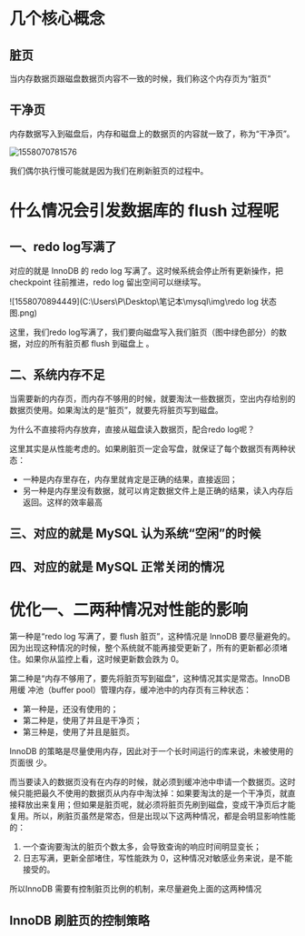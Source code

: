# 几个核心概念

## 脏页

当内存数据页跟磁盘数据页内容不一致的时候，我们称这个内存页为“脏页” 

## 干净页

内存数据写入到磁盘后，内存和磁盘上的数据页的内容就一致了，称为“干净页”。 

![1558070781576](C:\Users\P\Desktop\笔记本\mysql\img\更新和flush过程.png)



我们偶尔执行慢可能就是因为我们在刷新脏页的过程中。

# 什么情况会引发数据库的 flush 过程呢 

## 一、redo log写满了

对应的就是 InnoDB 的 redo log 写满了。这时候系统会停止所有更新操作，把 checkpoint 往前推进，redo log 留出空间可以继续写。

![1558070894449](C:\Users\P\Desktop\笔记本\mysql\img\redo log 状态图.png)

这里，我们redo log写满了，我们要向磁盘写入我们脏页（图中绿色部分）的数据，对应的所有脏页都 flush 到磁盘上 。

## 二、系统内存不足

当需要新的内存页，而内存不够用的时候，就要淘汰一些数据页，空出内存给别的数据页使用。如果淘汰的是“脏页”，就要先将脏页写到磁盘。 

为什么不直接将内存放弃，直接从磁盘读入数据页，配合redo log呢？

这里其实是从性能考虑的。如果刷脏页一定会写盘，就保证了每个数据页有两种状态：

- 一种是内存里存在，内存里就肯定是正确的结果，直接返回；
- 另一种是内存里没有数据，就可以肯定数据文件上是正确的结果，读入内存后返回。这样的效率最高 

## 三、对应的就是 MySQL 认为系统“空闲”的时候 

## 四、对应的就是 MySQL 正常关闭的情况 

# 优化一、二两种情况对性能的影响

第一种是“redo log 写满了，要 flush 脏页”，这种情况是 InnoDB 要尽量避免的。因为出现这种情况的时候，整个系统就不能再接受更新了，所有的更新都必须堵住。如果你从监控上看，这时候更新数会跌为 0。

第二种是“内存不够用了，要先将脏页写到磁盘”，这种情况其实是常态。InnoDB 用缓
冲池（buffer pool）管理内存，缓冲池中的内存页有三种状态： 

- 第一种是，还没有使用的；
- 第二种是，使用了并且是干净页；
- 第三种是，使用了并且是脏页。 

InnoDB 的策略是尽量使用内存，因此对于一个长时间运行的库来说，未被使用的页面很
少。 

而当要读入的数据页没有在内存的时候，就必须到缓冲池中申请一个数据页。这时候只能把最久不使用的数据页从内存中淘汰掉：如果要淘汰的是一个干净页，就直接释放出来复用；但如果是脏页呢，就必须将脏页先刷到磁盘，变成干净页后才能复用。所以，刷脏页虽然是常态，但是出现以下这两种情况，都是会明显影响性能的：
1. 一个查询要淘汰的脏页个数太多，会导致查询的响应时间明显变长；
2. 日志写满，更新全部堵住，写性能跌为 0，这种情况对敏感业务来说，是不能接受的。 

所以InnoDB 需要有控制脏页比例的机制，来尽量避免上面的这两种情况 

## InnoDB 刷脏页的控制策略 

